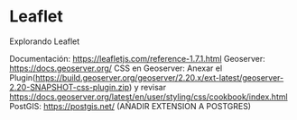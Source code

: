 # Leaflet
Explorando Leaflet 

Documentación: https://leafletjs.com/reference-1.7.1.html
Geoserver: https://docs.geoserver.org/
CSS en Geoserver: Anexar el Plugin(https://build.geoserver.org/geoserver/2.20.x/ext-latest/geoserver-2.20-SNAPSHOT-css-plugin.zip) 
y revisar https://docs.geoserver.org/latest/en/user/styling/css/cookbook/index.html
PostGIS: https://postgis.net/    (AÑADIR EXTENSION A POSTGRES)

